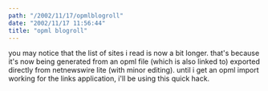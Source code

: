 ```yaml
---
path: "/2002/11/17/opmlblogroll" 
date: "2002/11/17 11:56:44" 
title: "opml blogroll" 
---
```

you may notice that the list of sites i read is now a bit longer. that's because it's now being generated from an opml file (which is also linked to) exported directly from netnewswire lite (with minor editing). until i get an opml import working for the links application, i'll be using this quick hack.